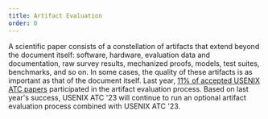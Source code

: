 ```yaml
---
title: Artifact Evaluation
order: 0
---
```


A scientific paper consists of a constellation of artifacts that extend beyond the document itself: software, hardware, evaluation data and documentation, raw survey results, mechanized proofs, models, test suites, benchmarks, and so on.
In some cases, the quality of these artifacts is as important as that of the document itself. Last year, [11% of accepted USENIX ATC papers](https://sysartifacts.github.io/atc2022/results) participated in the artifact evaluation process.
Based on last year's success, USENIX ATC '23 will continue to run an optional artifact evaluation process combined with USENIX ATC '23.
